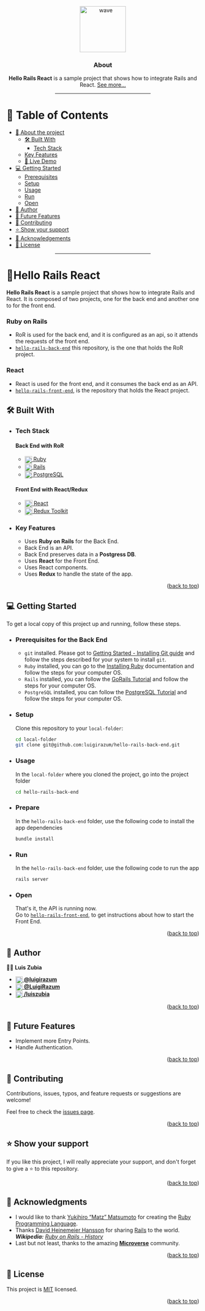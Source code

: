 <a name="readme-top"></a>

<div align="center">

  <img src="https://github.com/Tarikul-Islam-Anik/Animated-Fluent-Emojis/blob/4eb68a32315bb30adfc08f423052bbf09b955cd4/Emojis/Hand%20gestures/Waving%20Hand%20Light%20Skin%20Tone.png" alt="wave" width="120" height="auto" />
  <br/>

### About
**Hello Rails React** is a sample project that shows how to integrate Rails and React. [See more...](#about-project)

</div>

<div align="center"><hr width="250px"/></div>

# 📗 Table of Contents

- [💬 About the project](#about-project)
  - [🛠 Built With](#built-with)
    - [Tech Stack](#tech-stack)
  - [Key Features](#key-features)
  - [🚀 Live Demo](#live-demo)
- [💻 Getting Started](#getting-started)
  - [Prerequisites](#prerequisites)
  - [Setup](#setup)
  - [Usage](#usage)
  - [Run](#run)
  - [Open](#open)
- [👥 Author](#author)
- [🔭 Future Features](#future-features)
- [🤝 Contributing](#contributing)
- [⭐️ Show your support](#support)
- [🙏 Acknowledgements](#acknowledgements)
- [📝 License](#license)

<div align="center"><hr width="250px"/></div>

# 👋**Hello Rails React** <a name="about-project"></a>

  **Hello Rails React** is a sample project that shows how to integrate Rails and React.
  It is composed of two projects, one for the back end and another one to for the front end.
  
  ### Ruby on Rails
  - RoR is used for the back end, and it is configured as an api, so it attends the requests of the front end.
  - [`hello-rails-back-end`](https://github.com/luigirazum/hello-rails-back-end) this repository, is the one that holds the RoR project.

  ### React
  - React is used for the front end, and it consumes the back end as an API.
  - [`hello-rails-front-end`](https://github.com/luigirazum/hello-rails-front-end), is the repository that holds the React project.

## 🛠 Built With <a name="built-with"></a>

- ### Tech Stack <a name="tech-stack"></a>

  #### Back End with RoR
  <ul>
     <li>
      <a href="https://www.ruby-lang.org/en/">
      <img align="center" width="19" height="auto" src="https://upload.wikimedia.org/wikipedia/commons/thumb/7/73/Ruby_logo.svg/198px-Ruby_logo.svg.png?20101129171534" alt="ruby logo" />
      Ruby
      </a>
    </li>
    <li>
      <a href="https://rubyonrails.org/">
      <img align="center" width="19" height="auto" src="https://ik.imagekit.io/dqd3uh1at/logos/rails-red-logo.svg?updatedAt=1704962146563" alt="ruby logo" />
      Rails
      </a>
    </li>
    <li>
      <a href="https://www.postgresql.org/">
      <img align="center" width="19" height="auto" src="https://wiki.postgresql.org/images/3/30/PostgreSQL_logo.3colors.120x120.png" alt="postgreSQL logo" />
      PostgreSQL
      </a>
    </li>
  </ul>

  #### Front End with React/Redux
  <ul>
    <li>
      <a href="https://react.dev/" target="_blank" rel="noopener noreferrer">
      <img align="center" title="ReactJS" alt="react js" width="20px" height="20px" src="https://cdn.jsdelivr.net/gh/devicons/devicon/icons/react/react-original.svg" /> React</a>
    </li>
    <li>
      <a href="https://redux-toolkit.js.org/" target="_blank" rel="noopener noreferrer">
      <img align="center" title="Redux Toolkit" alt="redux toolkit" width="20px" height="20px" src="https://d33wubrfki0l68.cloudfront.net/0834d0215db51e91525a25acf97433051f280f2f/c30f5/img/redux.svg" /> Redux Toolkit</a>
    </li>
  </ul>

<!-- Features -->

- ### Key Features <a name="key-features"></a>

    - Uses **Ruby on Rails** for the Back End.
    - Back End is an API.
    - Back End preserves data in a **Postgress DB**.
    - Uses **React** for the Front End.
    - Uses React components.
    - Uses **Redux** to handle the state of the app.

<p align="right">(<a href="#readme-top">back to top</a>)</p>


## 💻 Getting Started <a name="getting-started"></a>

To get a local copy of this project up and running, follow these steps.

- ### Prerequisites for the Back End

  - `git` installed. Please got to [Getting Started - Installing Git guide](https://git-scm.com/book/en/v2/Getting-Started-Installing-Git) and follow the steps described for your system to install `git`.
  - `Ruby` installed, you can go to the [Installing Ruby](https://www.ruby-lang.org/en/documentation/installation/) documentation and follow the steps for your computer OS.
  - `Rails` installed, you can follow the [GoRails Tutorial](https://gorails.com/setup/) and follow the steps for your computer OS.
  - `PostgreSQL` installed, you can follow the [PostgreSQL Tutorial](https://www.postgresqltutorial.com/) and follow the steps for your computer OS.

- ### Setup
  Clone this repository to your `local-folder`:
  ```sh
  cd local-folder
  git clone git@github.com:luigirazum/hello-rails-back-end.git
  ```
- ### Usage
  In the `local-folder` where you cloned the project, go into the project folder
  ```sh
  cd hello-rails-back-end
  ```
- ### Prepare
  In the `hello-rails-back-end` folder, use the following code to install the app dependencies
  ```rb
  bundle install
  ```
- ### Run
  In the `hello-rails-back-end` folder, use the following code to run the app
  ```rb
  rails server
  ```
- ### Open
  That's it, the API is running now.\
  Go to [`hello-rails-front-end`](https://github.com/luigirazum/hello-rails-front-end), to get instructions about how to start the Front End.

<p align="right">(<a href="#readme-top">back to top</a>)</p>
<!-- AUTHORS -->

## 👥 Author <a name="author"></a>

👨‍💻 **Luis Zubia**

<ul>
  <li>
    <a href="https://github.com/luigirazum">
    <img align="center" width="18px" src="https://upload.wikimedia.org/wikipedia/commons/2/24/Github_logo_svg.svg" alt="github logo" />
    <b>@luigirazum</b>
    </a>
  </li>
  <li>
    <a href="https://twitter.com/LuigiRazum">
    <img align="center" width="18px" src="https://ik.imagekit.io/dqd3uh1at/logos/x-new-logo.svg?updatedAt=1704962156902" alt="twitter logo" />
    <b>@LuigiRazum</b>
    </a>
  </li>
  <li>
    <a href="https://linkedin.com/in/luiszubia">
    <img align="center" width="18px" src="https://upload.wikimedia.org/wikipedia/commons/c/ca/LinkedIn_logo_initials.png" alt="linkedin logo" />
    <b>/luiszubia</b>
    </a>
  </li>
</ul>

<p align="right">(<a href="#readme-top">back to top</a>)</p>

<!-- FUTURE FEATURES -->

## 🔭 Future Features <a name="future-features"></a>

- Implement more Entry Points.
- Handle Authentication.

<p align="right">(<a href="#readme-top">back to top</a>)</p>

<!-- CONTRIBUTING -->

## 🤝 Contributing <a name="contributing"></a>

Contributions, issues, typos, and feature requests or suggestions are welcome!

Feel free to check the [issues page](../../issues/).

<p align="right">(<a href="#readme-top">back to top</a>)</p>

<!-- SUPPORT -->

## ⭐️ Show your support <a name="support"></a>

If you like this project, I will really appreciate your support, and don't forget to give a ⭐ to this repository.

<p align="right">(<a href="#readme-top">back to top</a>)</p>

<!-- ACKNOWLEDGEMENTS -->

## 🙏 Acknowledgments <a name="acknowledgements"></a>

- I would like to thank [Yukihiro “Matz” Matsumoto](http://www.rubyist.net/~matz/) for creating the [Ruby Programming Language](https://www.ruby-lang.org/en/).
- Thanks [David Heinemeier Hansson](https://en.wikipedia.org/wiki/David_Heinemeier_Hansson) for sharing [Rails](https://rubyonrails.org/) to the world.\
_**Wikipedia:** [Ruby on Rails - History](https://en.wikipedia.org/wiki/Ruby_on_Rails)_
<a name="gregoire-vella"></a>
- Last but not least, thanks to the amazing [**Microverse**](https://www.microverse.org/) community.

<p align="right">(<a href="#readme-top">back to top</a>)</p>

<!-- FAQ (optional)

## ❓ FAQ <a name="faq"></a>

> Add at least 2 questions new developers would ask when they decide to use your project.

- **[Question_1]**

  - [Answer_1]

- **[Question_2]**

  - [Answer_2]

<p align="right">(<a href="#readme-top">back to top</a>)</p>
-->
<!-- LICENSE -->

## 📝 License <a name="license"></a>

This project is [MIT](./LICENSE) licensed.

<p align="right">(<a href="#readme-top">back to top</a>)</p>
